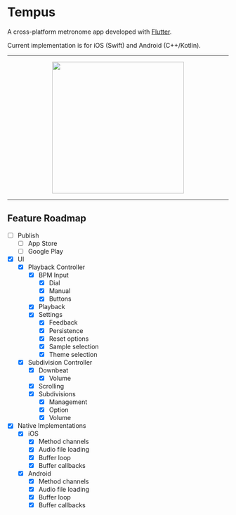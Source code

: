 # Tempus

A cross-platform metronome app developed with [Flutter](https://flutter.dev/).

Current implementation is for iOS (Swift) and Android (C++/Kotlin).

---

<div align="center">
  <img src="https://github.com/LvnL/metronomic/assets/39525477/4019440c-07d1-406d-b508-2a16957e7d76" width="300"/>
</div>

---

## Feature Roadmap
- [ ] Publish
  - [ ] App Store
  - [ ] Google Play
- [x] UI
  - [x] Playback Controller
    - [x] BPM Input
      - [x] Dial
      - [x] Manual
      - [x] Buttons
    - [x] Playback
    - [x] Settings
      - [x] Feedback
      - [x] Persistence
      - [x] Reset options
      - [x] Sample selection
      - [x] Theme selection
  - [x] Subdivision Controller
    - [x] Downbeat
      - [x] Volume 
    - [x] Scrolling
    - [x] Subdivisions
      - [x] Management
      - [x] Option
      - [x] Volume
- [x] Native Implementations
  - [x] iOS
    - [x] Method channels
    - [x] Audio file loading
    - [x] Buffer loop
    - [x] Buffer callbacks
  - [x] Android
    - [x] Method channels
    - [x] Audio file loading
    - [x] Buffer loop
    - [x] Buffer callbacks
